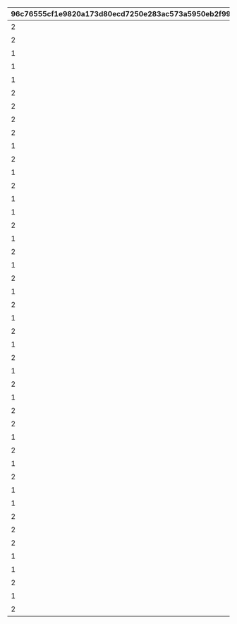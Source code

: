 |96c76555cf1e9820a173d80ecd7250e283ac573a5950eb2f99f6fb0ee0caeeb3|ddda5f310eedc94fbb60a6369a44d7a96d0f25c08dd0147ecdadfdd65ef9730a|0a1dc00a4ea362600e494cd846333e265ecc81c3f739d6547fd405e1052d0986|753fdca7974650af8016f06f37ea6a4bb253578bb2ceef94fea05941d4173d59|73575baa6794373e0904e06f73a169c758a72ea9e7c6a61ae992381ea3d2e6cb|dc52d077ea6e1dd188e3db68d876e7033a716aee4e72318bd9b34cdef70ba855|545a7e5882f1f56c05bc5fe21b101dee1aa30457cbe4e6593509c60b2f48947b|
| --- | --- | --- | --- | --- | --- | --- |
|2|vo_minigame_1004|ふっふっふ、これでカヤぴぃとボスを見返してやるです！|1000101|1|10001|vo_minigame_1004_top_1_000|
|2|vo_minigame_1004|しりとりでの戦い、お兄さんにも手伝ってもらうです|1000201|1|10002|vo_minigame_1004_top_1_003|
|1|vo_minigame_1004|どんなケンカも売られた以上は買うのが喧嘩屋だ！やってやるぜ！|1000301|2|10003|vo_minigame_1004_top_1_004|
|1|vo_minigame_1004|石板でしりとりか……イノリのヤツおもしろいこと考えるな|1000401|2|10004|vo_minigame_1004_top_1_005|
|1|vo_minigame_1004|しりとりだろうがなんだろうが返り討ちにしてやるぜ|1000501|2|10005|vo_minigame_1004_top_1_006|
|2|vo_minigame_1004|ぐもも……（オデ、ハラヘッタ）|1000601|3|10006|vo_minigame_1004_top_1_007|
|2|vo_minigame_1004|ぐもももも（シリトリ タノシイ）|1000701|3|10007|vo_minigame_1004_top_1_008|
|2|vo_minigame_1004|ぐもももも！（イノリ イイヤツ）|1000801|3|10008|vo_minigame_1004_top_1_009|
|2|vo_minigame_1004|カヤぴぃ相手でも手加減しないです|1000901|1|10009|vo_minigame_1004_top_2_010|
|1|vo_minigame_1004|上等だ！やるからには本気で来いよな|1000902|2|10009|vo_minigame_1004_top_2_011|
|2|vo_minigame_1004|カヤぴぃ、謝るなら今のうちです|1001001|1|10010|vo_minigame_1004_top_2_012|
|1|vo_minigame_1004|イノリこそ泣きを入れるなら今のうちだぜ？|1001002|2|10010|vo_minigame_1004_top_2_013|
|2|vo_minigame_1004|カヤぴぃ、これからは知性の時代ですよ？|1001101|1|10011|vo_minigame_1004_top_2_014|
|1|vo_minigame_1004|待て！オレがバカみたいにいうな！！|1001102|2|10011|vo_minigame_1004_top_2_015|
|1|vo_minigame_1004|さあ、あたしたちの力を見せてやるです|1001201|1|10012|vo_minigame_1004_top_2_016|
|2|vo_minigame_1004|ぐも！（マカセロ！）|1001202|3|10012|vo_minigame_1004_top_2_017|
|1|vo_minigame_1004|よしよし、いいですようまくできたらチョコをあげるです！|1001301|1|10013|vo_minigame_1004_top_2_018|
|2|vo_minigame_1004|ぐも！（オデ チョコスキ）|1001302|3|10013|vo_minigame_1004_top_2_019|
|1|vo_minigame_1004|なあイノリ……もしかして当初の目的見失ってないよな？|1001401|2|10014|vo_minigame_1004_top_2_023|
|2|vo_minigame_1004|もちろん覚えてるですカヤぴぃを倒し我々の知能を証明するです|1001402|1|10014|vo_minigame_1004_top_2_024|
|1|vo_minigame_1004|いくらイノリ相手でも勝ちを譲る気はないからな！|1001501|2|10015|vo_minigame_1004_top_2_025|
|2|vo_minigame_1004|望むところです手加減はなしですよ|1001502|1|10015|vo_minigame_1004_top_2_026|
|1|vo_minigame_1004|へっ、なかなかやるじゃねえか|1001601|2|10016|vo_minigame_1004_top_2_027|
|2|vo_minigame_1004|カヤぴぃも思ったよりやるですね！|1001602|1|10016|vo_minigame_1004_top_2_028|
|1|vo_minigame_1004|お～い、ドラゴンもどき？|1001701|2|10017|vo_minigame_1004_top_2_029|
|2|vo_minigame_1004|ぐもっ！？（ヒッ！）|1001702|3|10017|vo_minigame_1004_top_2_030|
|1|vo_minigame_1004|いやあ、あんときは悪かったなはっはっは|1001801|2|10018|vo_minigame_1004_top_2_031|
|2|vo_minigame_1004|ぐももも……（かやピィ コワカッタ）|1001802|3|10018|vo_minigame_1004_top_2_032|
|1|vo_minigame_1004|お前ってさ……ほんとマヌケな顔してるよな|1001901|2|10019|vo_minigame_1004_top_2_033|
|2|vo_minigame_1004|ぐも……（オマエガ イウカ）|1001902|3|10019|vo_minigame_1004_top_2_034|
|2|vo_minigame_1004|ぐも……（ハラヘッタ チョコホシイ）|1002001|3|10020|vo_minigame_1004_top_2_044|
|1|vo_minigame_1004|なんだ？眠いのか？|1002002|2|10020|vo_minigame_1004_top_2_045|
|2|vo_minigame_1004|ぐもも（コイツ……キケン）|1002101|3|10021|vo_minigame_1004_top_2_046|
|1|vo_minigame_1004|うん？　なんだ？オレの舎弟にでもなりたいのか？|1002102|2|10021|vo_minigame_1004_top_2_047|
|2|vo_minigame_1004|ぐも…（かやピィノウキン）|1002201|3|10022|vo_minigame_1004_top_2_048|
|1|vo_minigame_1004|おい、今失礼なこと考えてるだろ？|1002202|2|10022|vo_minigame_1004_top_2_049|
|1|vo_minigame_1004|なあ、これいつまで続けるんだ？|1002301|2|10023|vo_minigame_1004_top_3_058|
|2|vo_minigame_1004|カヤぴぃが降参するまでです！|1002302|1|10023|vo_minigame_1004_top_3_059|
|2|vo_minigame_1004|ぐもも！（コウサンシロ！）|1002303|3|10023|vo_minigame_1004_top_3_060|
|2|vo_minigame_1004|ぐも！（イノリ チョコホシイ）|1002401|3|10024|vo_minigame_1004_top_3_065|
|1|vo_minigame_1004|しょうがないですね、食べ過ぎはダメですよ|1002402|1|10024|vo_minigame_1004_top_3_066|
|1|vo_minigame_1004|土産のチョコ、そうとう気に入ったみたいだな|1002403|2|10024|vo_minigame_1004_top_3_067|
|2|vo_minigame_1004|ぐも！（かやピィニハ マケナイ！）|1002501|3|10025|vo_minigame_1004_top_3_068|
|1|vo_minigame_1004|お？なんだ？腹でも減ってるのか？|1002502|2|10025|vo_minigame_1004_top_3_069|
|2|vo_minigame_1004|……全然話が通じてないです|1002503|1|10025|vo_minigame_1004_top_3_070|